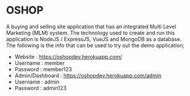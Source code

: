 # OSHOP

A buying and selling site application that has an integrated Multi Level Marketing (MLM) system. The technology used to create and run this application is NodeJS / ExpressJS, VueJS and MongoDB as a database. The following is the info that can be used to try out the demo application;

- Website			    : https://oshopdev.herokuapp.com/
- Username			  : member
- Password			  : member123
- Admin/Dashboard : https://oshopdev.herokuapp.com/admin
- Username			  : admin
- Password			  : admin123
